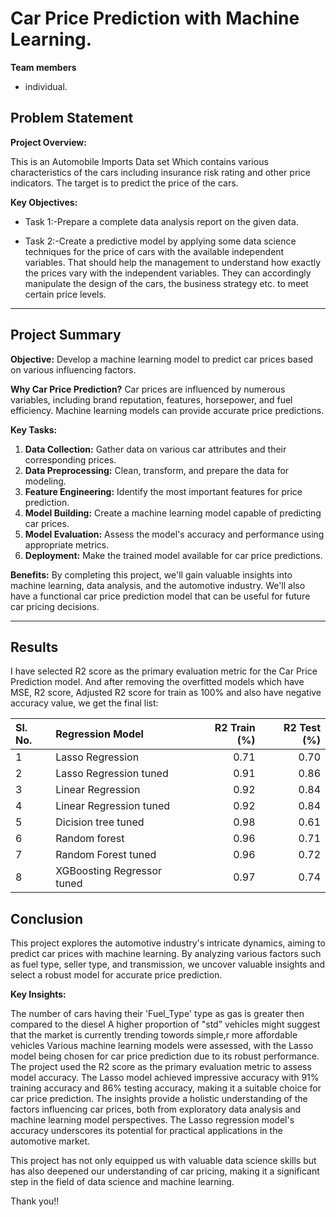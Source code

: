 # Car Price Prediction with Machine Learning.

**Team members**

- individual.


## Problem Statement

**Project Overview:**

This is an Automobile Imports Data set Which contains various characteristics of the cars including insurance risk rating and other price indicators. The target is to predict the price of the cars.

**Key Objectives:**

- Task 1:-Prepare a complete data analysis report on the given data.

- Task 2:-Create a predictive model by applying some data science techniques for the price of cars with the available independent variables. That should help the management to understand how exactly the prices vary with the independent variables. They can accordingly manipulate the design of the cars, the business strategy etc. to meet certain price levels.
---

## Project Summary

**Objective:** Develop a machine learning model to predict car prices based on various influencing factors.

**Why Car Price Prediction?** Car prices are influenced by numerous variables, including brand reputation, features, horsepower, and fuel efficiency. Machine learning models can provide accurate price predictions.

**Key Tasks:**

1. **Data Collection:** Gather data on various car attributes and their corresponding prices.
2. **Data Preprocessing:** Clean, transform, and prepare the data for modeling.
3. **Feature Engineering:** Identify the most important features for price prediction.
4. **Model Building:** Create a machine learning model capable of predicting car prices.
5. **Model Evaluation:** Assess the model's accuracy and performance using appropriate metrics.
6. **Deployment:** Make the trained model available for car price predictions.

**Benefits:** By completing this project, we'll gain valuable insights into machine learning, data analysis, and the automotive industry. We'll also have a functional car price prediction model that can be useful for future car pricing decisions.

---

## Results

I have selected R2 score as the primary evaluation metric for the Car Price Prediction model. And after removing the overfitted models which have MSE, R2 score, Adjusted R2 score for train as 100% and also have negative accuracy value, we get the final list:

| Sl. No. | Regression Model      |   R2 Train (%) |   R2 Test (%) |
|:--------|:--------------------------|---------------:|--------------:|
|    1    | Lasso Regression        |       0.71|      0.70 |
|    2    | Lasso Regression tuned       |       0.91 |      0.86 |
|    3    | Linear Regression |       0.92|      0.84|
|    4    | Linear Regression tuned       |       0.92 |      0.84|
|    5    | Dicision tree tuned       |       0.98|      0.61 |
|    6    | Random forest        |       0.96 |      0.71|
|    7    | Random Forest tuned             |       0.96 |      0.72 |
|    8    | XGBoosting Regressor tuned        |       0.97 |      0.74 |


## Conclusion

This project explores the automotive industry's intricate dynamics, aiming to predict car prices with machine learning. By analyzing various factors such as fuel type, seller type, and transmission, we uncover valuable insights and select a robust model for accurate price prediction.

**Key Insights:**

The number of cars having their 'Fuel_Type' type as gas is greater then compared to the diesel
A higher proportion of "std" vehicles might suggest that the market is currently trending towords simple,r more affordable vehicles
Various machine learning models were assessed, with the Lasso model being chosen for car price prediction due to its robust performance.
The project used the R2 score as the primary evaluation metric to assess model accuracy.
The Lasso model achieved impressive accuracy with 91% training accuracy and 86% testing accuracy, making it a suitable choice for car price prediction.
The insights provide a holistic understanding of the factors influencing car prices, both from exploratory data analysis and machine learning model perspectives. The Lasso regression model's accuracy underscores its potential for practical applications in the automotive market.

This project has not only equipped us with valuable data science skills but has also deepened our understanding of car pricing, making it a significant step in the field of data science and machine learning.

Thank you!!